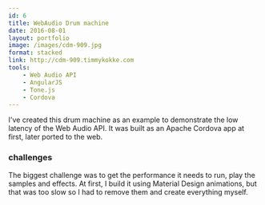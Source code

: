 ```yaml
---
id: 6
title: WebAudio Drum machine
date: 2016-08-01
layout: portfolio
image: /images/cdm-909.jpg
format: stacked
link: http://cdm-909.timmykokke.com
tools: 
    - Web Audio API
    - AngularJS
    - Tone.js
    - Cordova
---
```


I've created this drum machine as an example to demonstrate the low latency of the Web Audio API. It was built as an Apache Cordova app at first, later ported to the web.

### challenges

The biggest challenge was to get the performance it needs to run, play the samples and effects. At first, I build it using Material Design animations, but that was too slow so I had to remove them and create everything myself.
